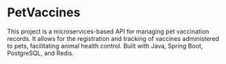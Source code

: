 # PetVaccines
This project is a microservices-based API for managing pet vaccination records. It allows for the registration and tracking of vaccines administered to pets, facilitating animal health control. Built with Java, Spring Boot, PostgreSQL, and Redis.

